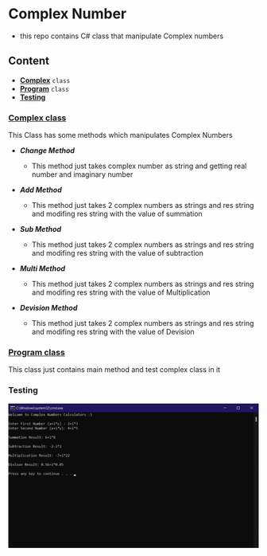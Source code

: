 # Complex Number
- this repo contains C# class that manipulate Complex numbers
  
## Content
- **[Complex](https://github.com/m7moudGadallah/Complex_Numbers_Calculator_C-#complex-class)** `class`
- **[Program](https://github.com/m7moudGadallah/Complex_Numbers_Calculator_C-#program-class)** `class`
- **[Testing](https://github.com/m7moudGadallah/Complex_Numbers_Calculator_C-#testing)**


### [Complex class](https://github.com/m7moudGadallah/Complex_Numbers_Calculator_C-/blob/main/Complex_Number_App/Complex.cs)
  This Class has some methods which manipulates Complex Numbers
  - ***Change Method***
    - This method just takes complex number as string and getting real number and imaginary number

  - ***Add Method***
    - This method just takes 2 complex numbers as strings and res string and modifing res string with the value of summation
  - ***Sub Method***
    - This method just takes 2 complex numbers as strings and res string and modifing res string with the value of subtraction
  - ***Multi Method***
    - This method just takes 2 complex numbers as strings and res string and modifing res string with the value of Multiplication
  - ***Devision Method***
    - This method just takes 2 complex numbers as strings and res string and modifing res string with the value of Devision


### [Program class](https://github.com/m7moudGadallah/Complex_Numbers_Calculator_C-/blob/main/Complex_Number_App/Program.cs)
This class just contains main method and test complex class in it

### Testing
![Testing Image](https://github.com/m7moudGadallah/Complex_Numbers_Calculator_C-/blob/main/Testing_image.png?raw=true)